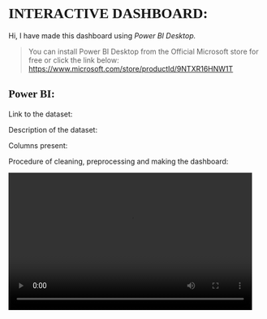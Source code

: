 # <span style="font-family: 'Segoe Print';">**INTERACTIVE DASHBOARD:**

Hi, I have made this dashboard using *Power BI Desktop.*

> You can install Power BI Desktop from the Official Microsoft store for free or click the link below:
https://www.microsoft.com/store/productId/9NTXR16HNW1T

##  <span style="font-family: 'Segoe Print';">**Power BI:**


Link to the dataset:




Description of the dataset:

Columns present:


Procedure of cleaning, preprocessing and making the dashboard:

<video src="https://user-images.githubusercontent.com/77577111/180655268-71982ba3-4ba0-45da-944f-316c0a7958c3.mp4" width=480 height=270>
